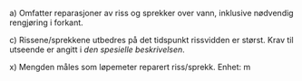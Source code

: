 a) Omfatter reparasjoner av riss og sprekker over vann, inklusive nødvendig rengjøring i forkant.

c) Rissene/sprekkene utbedres på det tidspunkt rissvidden er størst.
Krav til utseende er angitt i *den spesielle beskrivelsen*.

x) Mengden måles som løpemeter reparert riss/sprekk. Enhet: m

